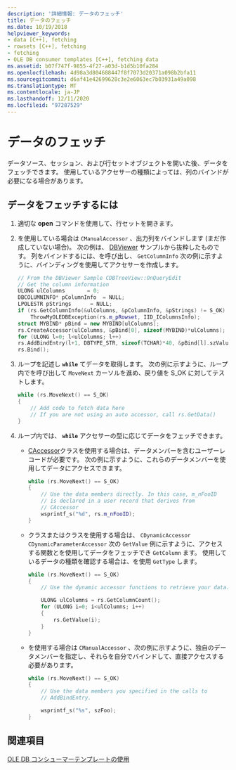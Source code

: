 ```yaml
---
description: '詳細情報: データのフェッチ'
title: データのフェッチ
ms.date: 10/19/2018
helpviewer_keywords:
- data [C++], fetching
- rowsets [C++], fetching
- fetching
- OLE DB consumer templates [C++], fetching data
ms.assetid: b07f747f-9855-4f27-a03d-b1d5b10fa284
ms.openlocfilehash: 4d98a3d804688447f8f7073d20371a098b2bfa11
ms.sourcegitcommit: d6af41e42699628c3e2e6063ec7b03931a49a098
ms.translationtype: MT
ms.contentlocale: ja-JP
ms.lasthandoff: 12/11/2020
ms.locfileid: "97287529"
---
```

# <a name="fetching-data"></a>データのフェッチ

データソース、セッション、および行セットオブジェクトを開いた後、データをフェッチできます。 使用しているアクセサーの種類によっては、列のバインドが必要になる場合があります。

## <a name="to-fetch-data"></a>データをフェッチするには

1. 適切な **open** コマンドを使用して、行セットを開きます。

1. を使用している場合は `CManualAccessor` 、出力列をバインドします (まだ作成していない場合)。 次の例は、 [DBViewer](https://github.com/Microsoft/VCSamples/tree/master/VC2008Samples/ATL/OLEDB/Consumer/dbviewer) サンプルから抜粋したものです。 列をバインドするには、を呼び出し、 `GetColumnInfo` 次の例に示すように、バインディングを使用してアクセサーを作成します。

    ```cpp
    // From the DBViewer Sample CDBTreeView::OnQueryEdit
    // Get the column information
    ULONG ulColumns       = 0;
    DBCOLUMNINFO* pColumnInfo  = NULL;
    LPOLESTR pStrings      = NULL;
    if (rs.GetColumnInfo(&ulColumns, &pColumnInfo, &pStrings) != S_OK)
        ThrowMyOLEDBException(rs.m_pRowset, IID_IColumnsInfo);
    struct MYBIND* pBind = new MYBIND[ulColumns];
    rs.CreateAccessor(ulColumns, &pBind[0], sizeof(MYBIND)*ulColumns);
    for (ULONG l=0; l<ulColumns; l++)
    rs.AddBindEntry(l+1, DBTYPE_STR, sizeof(TCHAR)*40, &pBind[l].szValue, NULL, &pBind[l].dwStatus);
    rs.Bind();
    ```

1. ループを記述し **`while`** てデータを取得します。 次の例に示すように、ループ内でを呼び出して `MoveNext` カーソルを進め、戻り値を S_OK に対してテストします。

    ```cpp
    while (rs.MoveNext() == S_OK)
    {
        // Add code to fetch data here
        // If you are not using an auto accessor, call rs.GetData()
    }
    ```

1. ループ内では、 **`while`** アクセサーの型に応じてデータをフェッチできます。

   - [CAccessor](../../data/oledb/caccessor-class.md)クラスを使用する場合は、データメンバーを含むユーザーレコードが必要です。 次の例に示すように、これらのデータメンバーを使用してデータにアクセスできます。

        ```cpp
        while (rs.MoveNext() == S_OK)
        {
            // Use the data members directly. In this case, m_nFooID
            // is declared in a user record that derives from
            // CAccessor
            wsprintf_s("%d", rs.m_nFooID);
        }
        ```

   - クラスまたはクラスを使用する場合は、 `CDynamicAccessor` `CDynamicParameterAccessor` 次の `GetValue` 例に示すように、アクセスする関数とを使用してデータをフェッチでき `GetColumn` ます。 使用しているデータの種類を確認する場合は、を使用 `GetType` します。

        ```cpp
        while (rs.MoveNext() == S_OK)
        {
            // Use the dynamic accessor functions to retrieve your data.

            ULONG ulColumns = rs.GetColumnCount();
            for (ULONG i=0; i<ulColumns; i++)
            {
                rs.GetValue(i);
            }
        }
        ```

   - を使用する場合は `CManualAccessor` 、次の例に示すように、独自のデータメンバーを指定し、それらを自分でバインドして、直接アクセスする必要があります。

        ```cpp
        while (rs.MoveNext() == S_OK)
        {
            // Use the data members you specified in the calls to
            // AddBindEntry.

            wsprintf_s("%s", szFoo);
        }
        ```

## <a name="see-also"></a>関連項目

[OLE DB コンシューマーテンプレートの使用](../../data/oledb/working-with-ole-db-consumer-templates.md)
